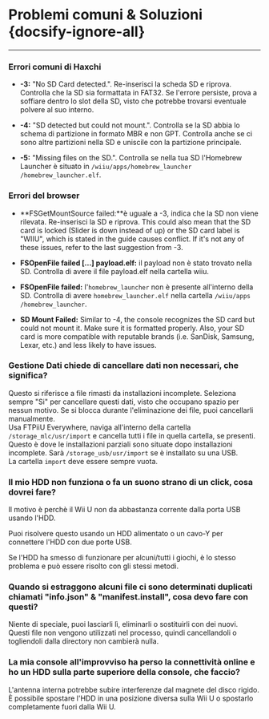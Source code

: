 # Problemi comuni & Soluzioni {docsify-ignore-all}
---
### Errori comuni di Haxchi

 - **-3:** "No SD Card detected.". Re-inserisci la scheda SD e riprova. Controlla che la SD sia formattata in FAT32. Se l'errore persiste, prova a soffiare dentro lo slot della SD, visto che potrebbe trovarsi eventuale polvere al suo interno.

 - **-4:** "SD detected but could not mount.". Controlla se la SD abbia lo schema di partizione in formato MBR e non GPT. Controlla anche se ci sono altre partizioni nella SD e uniscile con la partizione principale.

 - **-5:** "Missing files on the SD.". Controlla se nella tua SD l'Homebrew Launcher è situato in <code>/wiiu<wbr>/apps<wbr>/homebrew_launcher<wbr>/homebrew_launcher.elf</code>.

### Errori del browser

 - **FSGetMountSource failed:**è uguale a -3, indica che la SD non viene rilevata. Re-inserisci la SD e riprova. This could also mean that the SD card is locked (Slider is down instead of up) or the SD card label is "WIIU", which is stated in the guide causes conflict. If it's not any of these issues, refer to the last suggestion from -3.


 - **FSOpenFile failed [...] payload.elf:** il payload non è stato trovato nella SD. Controlla di avere il file payload.elf nella cartella wiiu.

 - **FSOpenFile failed:** l'`homebrew_launcher` non è presente all'interno della SD. Controlla di avere `homebrew_launcher.elf` nella cartella <code>/wiiu<wbr>/apps<wbr>/homebrew_launcher</code>.

 - **SD Mount Failed:** Similar to -4, the console recognizes the SD card but could not mount it. Make sure it is formatted properly. Also, your SD card is more compatible with reputable brands (i.e. SanDisk, Samsung, Lexar, etc.) and less likely to have issues.

### Gestione Dati chiede di cancellare dati non necessari, che significa?

Questo si riferisce a file rimasti da installazioni incomplete. Seleziona sempre "Si" per cancellare questi dati, visto che occupano spazio per nessun motivo. Se si blocca durante l'eliminazione dei file, puoi cancellarli manualmente.  
Usa FTPiiU Everywhere, naviga all'interno della cartella `/storage_mlc/usr/import` e cancella tutti i file in quella cartella, se presenti. Questo è dove le installazioni parziali sono situate dopo installazioni incomplete. Sarà `/storage_usb/usr/import` se è installato su una USB.  
La cartella `import` deve essere sempre vuota.

### Il mio HDD non funziona o fa un suono strano di un click, cosa dovrei fare?

Il motivo è perchè il Wii U non da abbastanza corrente dalla porta USB usando l'HDD.

Puoi risolvere questo usando un HDD alimentato o un cavo-Y per connettere l'HDD con due porte USB.

Se l'HDD ha smesso di funzionare per alcuni/tutti i giochi, è lo stesso problema e può essere risolto con gli stessi metodi.

### Quando si estraggono alcuni file ci sono determinati duplicati chiamati "info.json" & "manifest.install", cosa devo fare con questi?

Niente di speciale, puoi lasciarli lì, eliminarli o sostituirli con dei nuovi. Questi file non vengono utilizzati nel processo, quindi cancellandoli o togliendoli dalla directory non cambierà nulla.

### La mia console all'improvviso ha perso la connettività online e ho un HDD sulla parte superiore della console, che faccio?

L'antenna interna potrebbe subire interferenze dal magnete del disco rigido.  
È possibile spostare l'HDD in una posizione diversa sulla Wii U o spostarlo completamente fuori dalla Wii U.
